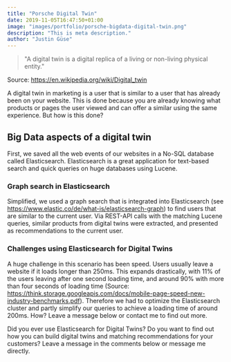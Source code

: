 ```yaml
---
title: "Porsche Digital Twin"
date: 2019-11-05T16:47:50+01:00
image: "images/portfolio/porsche-bigdata-digital-twin.png"
description: "This is meta description."
author: "Justin Güse"
---
```

> "A digital twin is a digital replica of a living or non-living physical entity."

Source: https://en.wikipedia.org/wiki/Digital_twin

A digital twin in marketing is a user that is similar to a user that has already been on your website.
This is done because you are already knowing what products or pages the user viewed and can offer a similar using the same experience.
But how is this done?

## Big Data aspects of a digital twin

First, we saved all the web events of our websites in a No-SQL database called Elasticsearch. Elasticsearch is a great application for text-based search and quick queries on huge databases using Lucene.

### Graph search in Elasticsearch

Simplified, we used a graph search that is integrated into Elasticsearch (see https://www.elastic.co/de/what-is/elasticsearch-graph) to find users that are similar to the current user. Via REST-API calls with the matching Lucene queries, similar products from digital twins were extracted, and presented as recommendations to the current user.

### Challenges using Elasticsearch for Digital Twins

A huge challenge in this scenario has been speed. Users usually leave a website if it loads longer than 250ms. This expands drastically, with 11% of the users leaving after one second loading time, and around 90% with more than four seconds of loading time (Source: https://think.storage.googleapis.com/docs/mobile-page-speed-new-industry-benchmarks.pdf). Therefore we had to optimize the Elasticsearch cluster and partly simplify our queries to achieve a loading time of around 200ms. How? Leave a message below or contact me to find out more. 

Did you ever use Elasticsearch for Digital Twins? Do you want to find out how you can build digital twins and matching recommendations for your customers? Leave a message in the comments below or message me directly.
